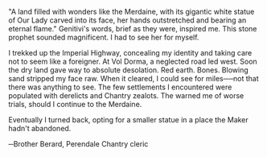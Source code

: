 "A land filled with wonders like the Merdaine, with its gigantic white statue of Our Lady carved into its face, her hands outstretched and bearing an eternal flame." Genitivi's words, brief as they were, inspired me. This stone prophet sounded magnificent. I had to see her for myself.

I trekked up the Imperial Highway, concealing my identity and taking care not to seem like a foreigner. At Vol Dorma, a neglected road led west. Soon the dry land gave way to absolute desolation. Red earth. Bones. Blowing sand stripped my face raw. When it cleared, I could see for miles──not that there was anything to see. The few settlements I encountered were populated with derelicts and Chantry zealots. The warned me of worse trials, should I continue to the Merdaine.

Eventually I turned back, opting for a smaller statue in a place the Maker hadn't abandoned.

─Brother Berard, Perendale Chantry cleric
